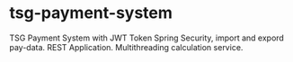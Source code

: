 # tsg-payment-system
TSG Payment System with JWT Token Spring Security, import and expord pay-data. REST Application. Multithreading calculation service.
